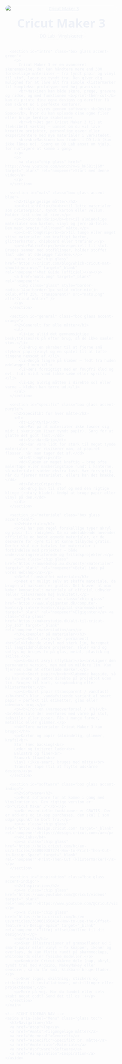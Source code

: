 <!doctype html>
<html lang="da">
<head>
  <meta charset="utf-8" />
  <meta name="viewport" content="width=device-width, initial-scale=1" />
  <title>Vinylskærer i DDlab — Liquid Glass</title>
  <style>
    /* ===== CSS RESET (lightweight) ===== */
    *,*::before,*::after{box-sizing:border-box}
    html{line-height:1.5;-webkit-text-size-adjust:100%;scroll-behavior:smooth}
    body{margin:0;font-family:ui-sans-serif,system-ui,-apple-system,Segoe UI,Roboto,Inter,Arial,"Apple Color Emoji","Segoe UI Emoji";}
    img{max-width:100%;display:block;height:auto}
    a{color:inherit}

    /* ===== THEME ===== */
    :root{
      --bg-1:#0f172a;      /* slate-900 */
      --bg-2:#111827;      /* gray-900 */
      --accent:#60a5fa;    /* blue-400 */
      --accent-2:#a78bfa;  /* violet-400 */
      --ring: 0 0 0 3px color-mix(in oklab, var(--accent) 40%, transparent);
      --max-w: 1200px;
      --sidebar-w: 240px;
      --gap: 20px;
      --radius: 16px;
      --shadow: 0 10px 30px rgba(0,0,0,.25);
    }

    /* ===== BACKDROP / LIQUID GLASS UTILS ===== */
    .glass{
      background:
        linear-gradient(135deg, color-mix(in oklab, #fff 18%, transparent), color-mix(in oklab, #fff 6%, transparent));
      border:1px solid color-mix(in oklab, #fff 35%, transparent);
      backdrop-filter:blur(14px) saturate(140%);
      -webkit-backdrop-filter:blur(14px) saturate(140%);
      border-radius:var(--radius);
      box-shadow:var(--shadow);
    }
    .chip{display:inline-block;padding:.25rem .6rem;border-radius:999px;border:1px solid color-mix(in oklab,#fff 25%,transparent);}

    /* ===== BACKGROUND (animated blobs, reduced for motion-sensitive users) ===== */
    body::before,
    body::after{
      content:"";position:fixed;inset:-20%;z-index:-2;filter:blur(70px);opacity:.6;pointer-events:none;
      background:
        radial-gradient(600px 420px at 15% 20%, color-mix(in oklab,var(--accent) 60%, transparent) 0%, transparent 60%),
        radial-gradient(520px 380px at 85% 25%, color-mix(in oklab,var(--accent-2) 65%, transparent) 0%, transparent 60%),
        radial-gradient(700px 520px at 50% 90%, color-mix(in oklab,#34d399 55%, transparent) 0%, transparent 60%);
      animation:float 26s ease-in-out infinite alternate;
    }
    @keyframes float{to{transform:translate3d(2%, -1%, 0) scale(1.02)}}
    @media (prefers-reduced-motion: reduce){body::before,body::after{animation:none}}

    /* Subtle dark canvas to increase contrast with glass */
    body{color:#eef1f7;background:radial-gradient(1200px 900px at 50% 0%, #0b1020 0%, var(--bg-2) 55%) fixed;
      background-color:var(--bg-2);
    }

    /* ===== LAYOUT ===== */
    .layout{max-width:min(var(--max-w), calc(100vw - (var(--sidebar-w) + var(--gap) + 32px)));margin:0 auto; padding:24px 24px 80px; padding-right:calc(var(--sidebar-w) + var(--gap));}
    main{min-width:0}

    /* Sticky/Fixed sidebar */
    aside{position:fixed;right:16px;top:14vh;width:var(--sidebar-w);z-index:50}
    .toc{padding:12px}
    .toc h3{margin:6px 10px 10px;font-size:14px;letter-spacing:.02em;opacity:.9}
    .toc a{display:block;margin:6px;padding:9px 10px;border-radius:12px;text-decoration:none;color:#e6e9f2;outline:none;transition:.25s ease}
    .toc a:hover{background:color-mix(in oklab,#fff 9%, transparent);box-shadow:0 0 0 1px color-mix(in oklab,#fff 14%, transparent), 0 6px 18px rgba(0,0,0,.25)}
    .toc a:focus-visible{box-shadow:var(--ring)}
    .toc a.active{background:color-mix(in oklab,#fff 16%, transparent)}

    /* Hero */
    header.hero{margin-bottom:18px}
    header.hero img{border-radius:18px;border:1px solid color-mix(in oklab,#fff 25%, transparent);box-shadow:var(--shadow)}
    header.hero h1{font-size:clamp(28px, 4vw, 44px);line-height:1.1;margin:14px 4px 6px}
    header.hero p{opacity:.9;margin:0 4px 10px}

    /* Section cards */
    section.box{padding:18px 18px 16px;margin:20px 0;}
    section.box h2{margin:0 0 8px;font-size:clamp(18px,2.2vw,26px)}
    section.box p, section.box li, section.box dd{color:#e9edf7;opacity:.95}
    section.box a{color:#dbeafe}
    section.box a:hover{text-decoration:underline}

    /* Color accents via top border glow */
    .accent-green{box-shadow:inset 0 1px 0 0 #34d39944, 0 10px 30px rgba(0,0,0,.25)}
    .accent-blue{box-shadow:inset 0 1px 0 0 #60a5fa44, 0 10px 30px rgba(0,0,0,.25)}
    .accent-orange{box-shadow:inset 0 1px 0 0 #f59e0b44, 0 10px 30px rgba(0,0,0,.25)}
    .accent-purple{box-shadow:inset 0 1px 0 0 #c084fc44, 0 10px 30px rgba(0,0,0,.25)}
    .accent-teal{box-shadow:inset 0 1px 0 0 #2dd4bf44, 0 10px 30px rgba(0,0,0,.25)}
    .accent-indigo{box-shadow:inset 0 1px 0 0 #818cf844, 0 10px 30px rgba(0,0,0,.25)}

    /* Lists & description list */
    ul{padding-left:1.2rem}
    dt{font-weight:700;margin-top:.5rem}
    dd{margin:0 0 .6rem 0}

    /* Responsive */
    @media (max-width: 980px){
      .layout{max-width:100%;padding-right:24px}
      aside{position:static;width:auto;margin:0 24px 16px}
      .toc{border-radius:16px}
    }

    /* Fallback if no backdrop-filter support */
    @supports not ((backdrop-filter: blur(1px)) or (-webkit-backdrop-filter: blur(1px))){
      .glass{background:rgba(20,24,38,.88)}
    }
  </style>
</head>
<body>
  <div id="top"></div>

  <div class="layout">
    <main>
      <header class="hero">
        <a href="cricut-maker-3.jpeg" target="_blank" rel="noopener">
          <img src="cricut-maker-3.jpeg" alt="Cricut Maker 3" />
        </a>
        <h1>Cricut Maker 3</h1>
        <p class="chip glass">DD Lab · Vinylskærer</p>
      </header>

      <section id="intro" class="box glass accent-green">
        <p>
          Cricut Maker 3 er en avanceret skæremaskine, der kan håndtere mere end 300 forskellige materialer – fra tyndt papir og vinyl til stof, læder og tyndt træ. Den giver dig mulighed for at lave alt fra simple klistermærker til komplekse prototyper med høj præcision.
          <br>Maskinen kan både skære, præge, gravere og ridse, og med funktionen <b>print‑then‑cut</b> kan du printe dine egne designs og derefter få dem skåret ud i perfekte konturer.
          <br>Alt styres gennem softwaren <b>Design Space</b>, hvor du kan uploade dine egne filer eller bruge færdige skabeloner.
          <br><br>Det gør Cricut Maker 3 til et fleksibelt værktøj – uanset om du vil lave kreative projekter, personlige gaver eller eksperimentere med nye materialer i værkstedet.
          <br><br>Maskinen kan findes i DD Lab (kan ikke lånes ud). Spørg en DD Lab ansat om hjælp, for hurtigere at komme i gang.
        </p>
        <p>
          <a class="chip glass" href=" https://www.youtube.com/watch?v=S_hH581tj6M" target="_blank" rel="noopener">Start med denne video</a>
        </p>
      </section>

      <section id="mats" class="box glass accent-blue">
        <h2>Tilgængelige måtter</h2>
        <p><b>LightGrip</b><br>til lette materialer som printerpapir, tyndt karton eller vellum. Holder fast uden at rive.</p>
        <p><b>StandardGrip</b><br>til almindelige materialer som karton, vinyl og jern‑på‑folie. Den mest brugte “allround” måtte.</p>
        <p><b>StrongGrip</b><br>til tunge eller meget stive materialer som kraftigt karton, glitterkarton, chipboard eller træfinér.</p>
        <p><b>FabricGrip</b><br>specielt til stof. Bruges sammen med stofklinger, holder stoffet fast uden at ødelægge fibrene.</p>
        <p><a class="chip glass" href="https://cricut.com/blog/which-cricut-mat-should-you-use/" target="_blank" rel="noopener">Mat Guide (officiel)</a></p>
        <a href="mats.png" target="_blank" rel="noopener">
          <img class="glass" style="border-radius:14px;border:1px solid color-mix(in oklab,#fff 25%, transparent)" src="mats.png" alt="Cricut måtter" />
        </a>
      </section>

      <section id="general" class="box glass accent-orange">
        <h2>Generelt for alle måtter</h2>
        <ul>
          <li>Læg altid det gennemsigtige beskyttelsesark på efter brug, så de ikke samler støv.</li>
          <li>Brug en skraber til at fjerne små stykker papir/vinyl og en spatel til at løfte tingene nænsomt af.</li>
          <li>Undgå fingre på klæben – fedt fra huden ødelægger limen.</li>
          <li>Rens forsigtigt med en fnugfri klud og evt. lidt mildt vand (ikke sæbe eller sprit).</li>
          <li>Læg aldrig måtten i direkte sol eller varme – klæben kan tørre ud.</li>
        </ul>
      </section>

      <section id="specific" class="box glass accent-purple">
        <h2>Specifikt for hver måtte</h2>
        <dl>
          <dt>LightGrip</dt>
          <dd>Pas på at materialer ikke løsner sig midt i skæringen (især tyndt papir). Sørg for at glatte det godt fast.</dd>
          <dt>StandardGrip</dt>
          <dd>Kan være lidt for stærk til meget tynde materialer – her risikerer man, at papiret flosser, når man tager det af.</dd>
          <dt>StrongGrip</dt>
          <dd>Klæben er meget kraftig – brug ofte malertape eller maskeringstape rundt i kanterne, så materialet sidder ekstra fast. Vær forsigtig, når du fjerner materialet, ellers kan det knække.</dd>
          <dt>FabricGrip</dt>
          <dd>Brug kun til stof og med den rigtige klinge (rotary blade). Undgå at bruge papir eller vinyl på den.</dd>
        </dl>
      </section>

      <section id="materiale" class="box glass accent-teal">
        <h2>Materiale</h2>
        <p>Vi har som regel forskellige typer akryl og papir til rådighed. Da vi udelukkende anvender officielle og bedst egnede materialer, er de desværre for dyre til at kunne tilbydes gratis. Derfor skal der betales for materialer i forbindelse med projekter – både undervisningsrelaterede og fritidsprojekter.</p>
        <p><a class="chip glass" href="https://auwebshop.au.dk/udstyr/materialer" target="_blank" rel="noopener">Betal inde på vores Webshop</a></p>
        <h3>Self anskaffet materiale</h3>
        <p>Det er muligt selv at skaffe materiale, da brugen af maskinen er gratis. Det kræver at man køber kompatibelt materiale af officiel udbyder (eller tilsvarende høj kvalitet).</p>
        <p>Tjek eventuelt: <a class="chip glass" href="https://www.elgiganten.dk/computer-kontor/printere-kontor/digital-skaremaskine" target="_blank" rel="noopener">Elgiganten</a> <a class="chip glass" href="https://makerstudio.dk/alt-til-cricut-joy_163" target="_blank" rel="noopener">makerstudio</a></p>
        <h3>Eksempler på materialer</h3>
        <p><b>Smart akryl</b> (permanent)<br>Selvklæbende vinyl med stærk lim, beregnet til langtidsholdbare projekter. Tåler vand og sollys og bruges fx på glas, metal, plastik og skilte.</p>
        <p><b>Smart akryl (flytbar)</b><br>Ligner den permanente version, men med en mildere lim. Kan fjernes uden at efterlade mærker.</p>
        <p><b>Smart papir</b><br>Klæbende bagside, så du kan skære og sætte direkte på projektet uden lim. Bruges til kort, scrapbooking eller klistermærker.</p>
        <p><b>Smart papir (transparent / vandfast)</b><br>En klar, vandafvisende variant af smart papir – perfekt til etiketter, glas eller udendørs brug.</p>
        <p><b>Iron‑on (varmeoverførsel / HTV)</b><br>Materiale der overføres med varme på stof, tekstiler eller poser. Fås i mange farver, metallic eller glimmer.</p>
        <h4>Flere materialer Cricut Maker 3 kan bruge:</h4>
        <p>Karton og papir (almindelig, glimmer, kraft)<br>
        Stof (med backing)<br>
        Læder og imiteret læder<br>
        Balsatræ og finer<br>
        Skumark (foam)<br>
        Vinyl (ikke‑smart, bruges med måtte)<br>
        Transfer tape (til at flytte udskårne designs)</p>
      </section>

      <section id="software" class="box glass accent-indigo">
        <h2>Software</h2>
        <p>Hent software for at komme i gang med Vinylcutter'en. Den rigtige version er: <b>"Cricut Maker 3"</b></p>
        <p>De essentielle funktioner er GRATIS. Der er add‑ons og in‑app purchases, dem skal I som udgangspunkt se bort fra.</p>
        <p><a class="chip glass" href="https://design.cricut.com" target="_blank" rel="noopener">https://design.cricut.com</a></p>
        <h4>Links</h4>
        <p><a class="chip glass" href="https://help.cricut.com/hc/en-us/articles/360009387274-How-to-Print-Then-Cut-in-Design-Space" target="_blank" rel="noopener">Print‑Then‑Cut (klistermærker)</a></p>
      </section>

      <section id="inspiration" class="box glass accent-indigo">
        <h2>Inspiration</h2>
        <p><a class="chip glass" href="https://www.youtube.com/@Cricut/videos" target="_blank" rel="noopener">https://www.youtube.com/@Cricut/videos</a></p>
        <p><a class="chip glass" href="https://help.cricut.com/hc/en-us/articles/360061650414-How-to-use-the-Offset-feature-in-Design-Space" target="_blank" rel="noopener">Tilføj offset/outline til dit design</a></p>
        <h4>Formål</h4>
        <p>Skær illustrationer af grænseflader ud i smart‑papir eller vinyl – fx knapper, ikoner og overlays, du kan flytte rundt på skærmmockups, whiteboards eller fysiske modeller.</p>
        <p>Kombinér Cricut‑skårne dele (pap, akryl, tyndt træ) med Arduino, MakeyMakey eller sensorer, så du får små, klikbare brugerflader.</p>
        <p>Skær logos, skiltning, stickers og etiketter til installationer, udstillinger eller projektdemoer.</p>
        <p>Mere på vej. Har du fundet eller selv skabt noget godt? Send det til os :)</p>
      </section>
    </main>

    <!-- RIGHT SIDEBAR NAV -->
    <aside aria-label="Menu" class="glass toc">
      <h3>Navigation</h3>
      <a href="#top">Top</a>
      <a href="#mats">Tilgængelige måtter</a>
      <a href="#general">Generelt</a>
      <a href="#specific">Specifikt pr. måtte</a>
      <a href="#materiale">Materiale</a>
      <a href="#software">Software</a>
      <a href="#inspiration">Inspiration</a>
    </aside>
  </div>

  <!-- Scrollspy upgraded to IntersectionObserver for stability -->
  <script>
    const ids = ["top","intro","mats","general","specific","software","inspiration"];
    const sections = ids.map(id => document.getElementById(id)).filter(Boolean);
    const navLinks = [...document.querySelectorAll('.toc a')];

    const setActive = (id) => {
      navLinks.forEach(link => link.classList.toggle('active', link.getAttribute('href') === '#' + id));
    };

    // Fallback: set top active on load
    setActive('top');

    const observer = new IntersectionObserver((entries) => {
      // Choose the entry nearest to viewport top and intersecting
      const visible = entries
        .filter(e => e.isIntersecting)
        .sort((a,b) => a.boundingClientRect.top - b.boundingClientRect.top)[0];
      if(visible){ setActive(visible.target.id || 'top'); }
    }, { rootMargin: "-20% 0px -70% 0px", threshold: [0, 0.2, 0.6] });

    sections.forEach(sec => observer.observe(sec));
  </script>
</body>
</html>
